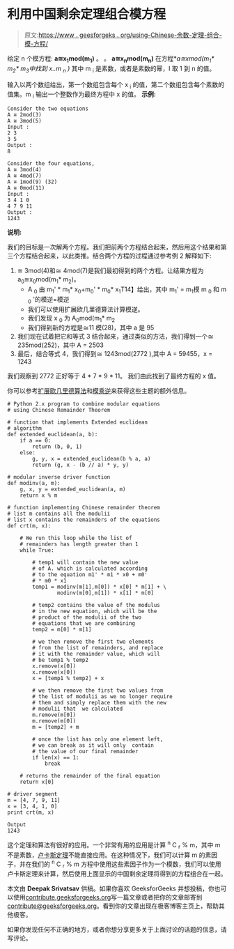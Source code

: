 # 利用中国剩余定理组合模方程

> 原文:[https://www . geesforgeks . org/using-Chinese-余数-定理-组合-模-方程/](https://www.geeksforgeeks.org/using-chinese-remainder-theorem-combine-modular-equations/)

给定 n 个模方程:
**a≅x<sub>1</sub>mod(m<sub>1</sub>)**
。
。
**a≅x<sub>n</sub>mod(m<sub>n</sub>)**
在方程**a≅xmod(m<sub>1</sub>* m<sub>2</sub>* m<sub>3</sub>中找到 x..*m <sub>n</sub> )**
其中 m <sub>i</sub> 是素数，或者是素数的幂，I 取 1 到 n 的值。

输入以两个数组给出，第一个数组包含每个 x <sub>i</sub> 的值，第二个数组包含每个素数的值集。m <sub>i</sub>
输出一个整数作为最终方程中 x 的值。
**示例:**

```
Consider the two equations
A ≅ 2mod(3)
A ≅ 3mod(5)
Input : 
2 3
3 5
Output : 
8

Consider the four equations,
A ≅ 3mod(4)
A ≅ 4mod(7)
A ≅ 1mod(9) (32)
A ≅ 0mod(11)
Input :
3 4 1 0
4 7 9 11
Output :
1243

```

**说明:**

我们的目标是一次解两个方程。我们把前两个方程结合起来，然后用这个结果和第三个方程结合起来，以此类推。结合两个方程的过程通过参考例 2 解释如下:

1.  ≅ 3mod(4)和≅ 4mod(7)是我们最初得到的两个方程。让结果方程为 a<sub>0</sub>≅x<sub>0</sub>mod(m<sub>1</sub>* m<sub>2</sub>)。
    *   A <sub>0</sub> 由 m<sub>1</sub>' * m<sub>1</sub>* x<sub>0</sub>+m<sub>0</sub>' * m<sub>0</sub>* x<sub>1</sub>T14】给出，其中 m<sub>1</sub>' = m<sub>1</sub>模 m <sub>0</sub> 和 m <sub>0</sub> '的模逆=模逆
    *   我们可以使用扩展欧几里德算法计算模逆。
    *   我们发现 x <sub>0</sub> 为 A<sub>0</sub>mod(m<sub>1</sub>* m<sub>2</sub>
    *   我们得到新的方程是≅11 模(28)，其中 a 是 95
2.  我们现在试着把它和等式 3 结合起来，通过类似的方法，我们得到一个≅ 235mod(252)，其中 A = 2503
3.  最后，结合等式 4，我们得到≅ 1243mod(2772 ),其中 A = 59455，x = 1243

我们观察到 2772 正好等于 4 * 7 * 9 * 11。
我们由此找到了最终方程的 x 值。

你可以参考[扩展欧几里德算法](https://www.geeksforgeeks.org/basic-and-extended-euclidean-algorithms/)和[模乘逆](https://www.geeksforgeeks.org/multiplicative-inverse-under-modulo-m/)来获得这些主题的额外信息。

```
# Python 2.x program to combine modular equations
# using Chinese Remainder Theorem

# function that implements Extended euclidean
# algorithm
def extended_euclidean(a, b):
    if a == 0:
        return (b, 0, 1)
    else:
        g, y, x = extended_euclidean(b % a, a)
        return (g, x - (b // a) * y, y)

# modular inverse driver function
def modinv(a, m):
    g, x, y = extended_euclidean(a, m)
    return x % m

# function implementing Chinese remainder theorem
# list m contains all the modulii
# list x contains the remainders of the equations
def crt(m, x):

    # We run this loop while the list of
    # remainders has length greater than 1
    while True:

        # temp1 will contain the new value 
        # of A. which is calculated according 
        # to the equation m1' * m1 * x0 + m0'
        # * m0 * x1
        temp1 = modinv(m[1],m[0]) * x[0] * m[1] + \
                modinv(m[0],m[1]) * x[1] * m[0]

        # temp2 contains the value of the modulus
        # in the new equation, which will be the 
        # product of the modulii of the two
        # equations that we are combining
        temp2 = m[0] * m[1]

        # we then remove the first two elements
        # from the list of remainders, and replace
        # it with the remainder value, which will
        # be temp1 % temp2
        x.remove(x[0])
        x.remove(x[0])
        x = [temp1 % temp2] + x 

        # we then remove the first two values from
        # the list of modulii as we no longer require
        # them and simply replace them with the new 
        # modulii that  we calculated
        m.remove(m[0])
        m.remove(m[0])
        m = [temp2] + m

        # once the list has only one element left,
        # we can break as it will only  contain 
        # the value of our final remainder
        if len(x) == 1:
            break

    # returns the remainder of the final equation
    return x[0]

# driver segment
m = [4, 7, 9, 11]
x = [3, 4, 1, 0]
print crt(m, x)
```

```
Output
1243

```

这个定理和算法有很好的应用。一个非常有用的应用是计算 <sup>n</sup> C <sub>r</sub> % m，其中 m 不是素数，[卢卡斯定理](https://www.geeksforgeeks.org/compute-ncr-p-set-2-lucas-theorem/)不能直接应用。在这种情况下，我们可以计算 m 的素因子，并在我们的 <sup>n</sup> C <sub>r</sub> % m 方程中使用这些素因子作为一个模数，我们可以使用卢卡斯定理来计算，然后使用上面显示的中国剩余定理将得到的方程组合在一起。

本文由 **Deepak Srivatsav** 供稿。如果你喜欢 GeeksforGeeks 并想投稿，你也可以使用[contribute.geeksforgeeks.org](http://www.contribute.geeksforgeeks.org)写一篇文章或者把你的文章邮寄到 contribute@geeksforgeeks.org。看到你的文章出现在极客博客主页上，帮助其他极客。

如果你发现任何不正确的地方，或者你想分享更多关于上面讨论的话题的信息，请写评论。